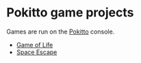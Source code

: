 # Pokitto game projects
Games are run on the [Pokitto](https://pokitto.com) console.
* [Game of Life](https://github.com/akberg/pokitto-projects/tree/master/GameOfLife)
* [Space Escape](https://github.com/akberg/pokitto-projects/tree/master/SpaceEscape)
